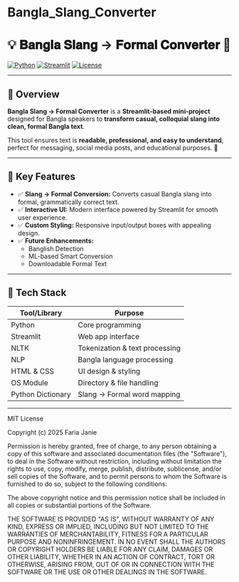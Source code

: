 # Bangla_Slang_Converter
# 💡 𝐁𝐚𝐧𝐠𝐥𝐚 𝐒𝐥𝐚𝐧𝐠 → 𝐅𝐨𝐫𝐦𝐚𝐥 𝐂𝐨𝐧𝐯𝐞𝐫𝐭𝐞𝐫 📝

[![Python](https://img.shields.io/badge/Python-3.10-blue?logo=python&logoColor=white)](https://www.python.org/) 
[![Streamlit](https://img.shields.io/badge/Streamlit-App-orange?logo=streamlit&logoColor=white)](https://streamlit.io/) 
[![License](https://img.shields.io/badge/License-MIT-green.svg)](LICENSE)

---

## 🔹 Overview

**Bangla Slang → Formal Converter** is a **Streamlit-based mini-project** designed for Bangla speakers to **transform casual, colloquial slang into clean, formal Bangla text**.  

This tool ensures text is **readable, professional, and easy to understand**, perfect for messaging, social media posts, and educational purposes. 🚀

---

## 🔧 Key Features

- ✅ **Slang → Formal Conversion:** Converts casual Bangla slang into formal, grammatically correct text.  
- ✅ **Interactive UI:** Modern interface powered by Streamlit for smooth user experience.  
- ✅ **Custom Styling:** Responsive input/output boxes with appealing design.  
- ✅ **Future Enhancements:**  
  - Banglish Detection  
  - ML-based Smart Conversion  
  - Downloadable Formal Text  

---

## 🧰 Tech Stack

| Tool/Library | Purpose |
|-------------|---------|
| Python      | Core programming |
| Streamlit   | Web app interface |
| NLTK        | Tokenization & text processing |
| NLP         | Bangla language processing |
| HTML & CSS  | UI design & styling |
| OS Module   | Directory & file handling |
| Python Dictionary | Slang → Formal word mapping |

---

MIT License

Copyright (c) 2025 Faria Janie

Permission is hereby granted, free of charge, to any person obtaining a copy
of this software and associated documentation files (the "Software"), to deal
in the Software without restriction, including without limitation the rights
to use, copy, modify, merge, publish, distribute, sublicense, and/or sell
copies of the Software, and to permit persons to whom the Software is
furnished to do so, subject to the following conditions:

The above copyright notice and this permission notice shall be included in all
copies or substantial portions of the Software.

THE SOFTWARE IS PROVIDED "AS IS", WITHOUT WARRANTY OF ANY KIND, EXPRESS OR
IMPLIED, INCLUDING BUT NOT LIMITED TO THE WARRANTIES OF MERCHANTABILITY,
FITNESS FOR A PARTICULAR PURPOSE AND NONINFRINGEMENT. IN NO EVENT SHALL THE
AUTHORS OR COPYRIGHT HOLDERS BE LIABLE FOR ANY CLAIM, DAMAGES OR OTHER
LIABILITY, WHETHER IN AN ACTION OF CONTRACT, TORT OR OTHERWISE, ARISING FROM,
OUT OF OR IN CONNECTION WITH THE SOFTWARE OR THE USE OR OTHER DEALINGS IN THE
SOFTWARE.



